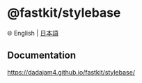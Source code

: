 
# @fastkit/stylebase

🌐 English | [日本語](./README-ja.md)

## Documentation
https://dadajam4.github.io/fastkit/stylebase/
